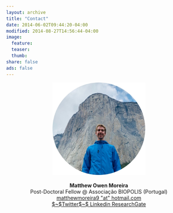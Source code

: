 ```yaml
---
layout: archive
title: "Contact"
date: 2014-06-02T09:44:20-04:00
modified: 2014-08-27T14:56:44-04:00
image:
  feature:
  teaser:
  thumb:
share: false
ads: false
---
```


<p align="center">
  <img src="images/me_circular.jpg" width="50%" height="50%">  <br><br>
  <b>Matthew Owen Moreira</b><br>
  Post-Doctoral Fellow @ Associação BIOPOLIS (Portugal)<br> 
  <a href="mailto:matthewmoreira9@hotmail.com">matthewmoreira9 "at" hotmail.com</a><br>  
  <a href="https://twitter.com/MatthewG07"> $~$Twitter$~$ </a> <a href="https://www.linkedin.com/in/MatthewOM93/"> Linkedin </a> <a href="https://www.researchgate.net/profile/Matthew-Moreira"> ResearchGate </a>
</p>
